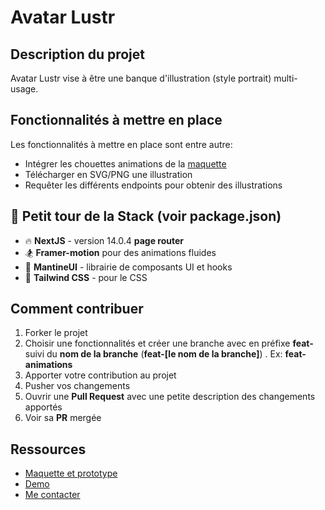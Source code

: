 
# Avatar Lustr
## Description du projet
Avatar Lustr vise à être une banque d'illustration (style portrait) multi-usage.

## Fonctionnalités à mettre en place
Les fonctionnalités à mettre en place sont entre autre:

- Intégrer les chouettes animations de la [maquette](https://www.figma.com/file/IU1yadOW6RMUlc9ZzCvnZt/Avatar-placeholder?type=design&node-id=359%3A1484&mode=design&t=c5pLIbcIvDr1KrUT-1)
- Télécharger en SVG/PNG une illustration
- Requêter les différents endpoints pour obtenir des illustrations


## 📐 Petit tour de la Stack (voir package.json)

- 🔥 **NextJS** - version 14.0.4 **page router**
- 🏂 **Framer-motion** pour des animations fluides
- 🍞 **MantineUI** - librairie de composants UI et hooks
- 💅 **Tailwind CSS** - pour le CSS

## Comment contribuer
1. Forker le projet
2. Choisir une fonctionnalités et créer une branche avec en préfixe **feat-** suivi du **nom de la branche** (**feat-[le nom de la branche]**) . Ex: **feat-animations**
3. Apporter votre contribution au projet
4. Pusher vos changements
5. Ouvrir une **Pull Request** avec une petite description des changements apportés
6. Voir sa **PR** mergée 



## Ressources
 - <a href="https://www.figma.com/file/IU1yadOW6RMUlc9ZzCvnZt/Avatar-placeholder?type=design&node-id=359%3A1484&mode=design&t=c5pLIbcIvDr1KrUT-1)" target="_blank">Maquette et prototype</a>
 - <a href="https://avatarlustr.netlify.app" target="_blank">Demo</a>
 - <a href="www.linkedin.com/in/femi-akotonou" target="_blank">Me contacter</a>
 
